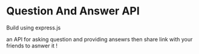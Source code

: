 # Question And Answer API




Build using express.js 




an API for asking question and providing ansewrs then share link with your friends to asnwer it !
